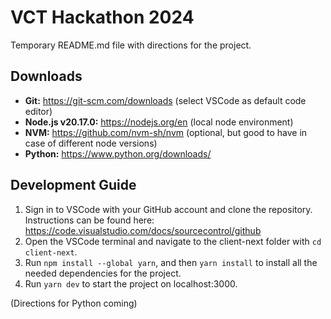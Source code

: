 # VCT Hackathon 2024

Temporary README.md file with directions for the project.

## Downloads

- **Git:** https://git-scm.com/downloads (select VSCode as default code editor)
- **Node.js v20.17.0:** https://nodejs.org/en (local node environment)
- **NVM:** https://github.com/nvm-sh/nvm (optional, but good to have in case of different node versions)
- **Python:** https://www.python.org/downloads/

## Development Guide

1. Sign in to VSCode with your GitHub account and clone the repository. Instructions can be found here: https://code.visualstudio.com/docs/sourcecontrol/github
2. Open the VSCode terminal and navigate to the client-next folder with `cd client-next`.
3. Run `npm install --global yarn`, and then `yarn install` to install all the needed dependencies for the project.
4. Run `yarn dev` to start the project on localhost:3000.

(Directions for Python coming)
